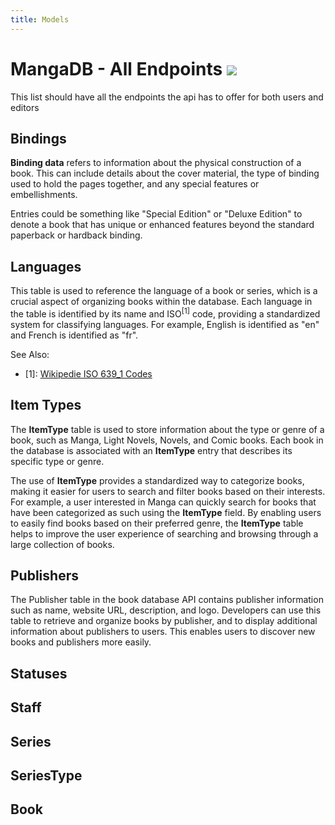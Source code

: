 ```yaml
---
title: Models
---
```


# MangaDB - All Endpoints <img src="https://img.shields.io/badge/Version-1.0.0-blue">

This list should have all the endpoints the api has to offer for both users and editors

## Bindings

**Binding data** refers to information about the physical construction of a book. This can include details about the cover
material, the type of binding used to hold the pages together, and any special features or embellishments.

Entries could be something like "Special Edition" or "Deluxe Edition" to denote a book that has unique or enhanced features beyond the standard paperback or hardback binding.

<swagger-ui src="./binding/openapi.yml"/>


## Languages

This table is used to reference the language of a book or series, which is a crucial aspect of organizing books within
the database. Each language in the table is identified by its name and ISO<sup>[1]</sup> code, providing a standardized system for
classifying languages. For example, English is identified as "en" and French is identified as "fr".

See Also:
- [1]: [Wikipedie ISO 639_1 Codes][iso_codes_wiki]

<swagger-ui src="./language/openapi.yml"/>


## Item Types

The **ItemType** table is used to store information about the type or genre of a book, such as Manga, Light Novels,
Novels, and Comic books. Each book in the database is associated with an **ItemType** entry that describes its specific type or genre.

The use of **ItemType** provides a standardized way to categorize books, making it easier for users to search and
filter books based on their interests. For example, a user interested in Manga can quickly search for books that
have been categorized as such using the **ItemType** field. By enabling users to easily find books based on their preferred
genre, the **ItemType** table helps to improve the user experience of searching and browsing through a large collection of books.


<swagger-ui src="./itemtype/openapi.yml"/>


## Publishers

The Publisher table in the book database API contains publisher information such as name, website URL, description, and logo.
Developers can use this table to retrieve and organize books by publisher, and to display additional information about publishers
to users. This enables users to discover new books and publishers more easily.

<swagger-ui src="./publisher/openapi.yml"/>

## Statuses

<swagger-ui src="./status/openapi.yml"/>

## Staff

<swagger-ui src="./staff/openapi.yml"/>

## Series

## SeriesType

## Book


[iso_codes_wiki]: https://en.wikipedia.org/wiki/List_of_ISO_639-1_codes